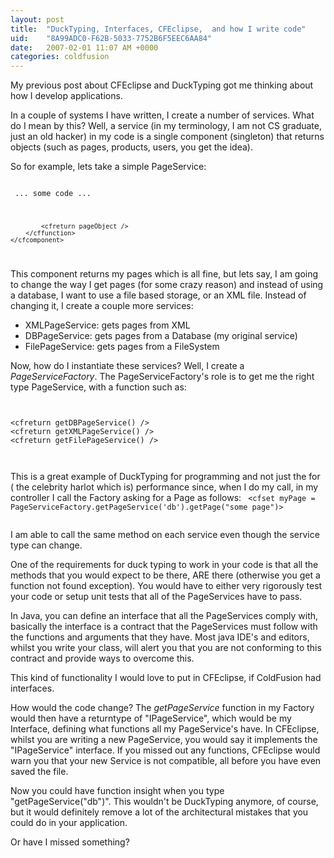 ```yaml
---
layout: post
title:  "DuckTyping, Interfaces, CFEclipse,  and how I write code"
uid:	"8A99ADC0-F62B-5033-7752B6F5EEC6AA84"
date:   2007-02-01 11:07 AM +0000
categories: coldfusion
---
```

My previous post about CFEclipse and DuckTyping got me thinking about how I develop applications.

In a couple of systems I have written, I create a number of services. What do I mean by this? Well, a service (in my terminology, I am not CS graduate, just an old hacker) in my code is a single component (singleton) that returns objects (such as pages, products, users, you get the idea). 

So for example, lets take a simple PageService:
<code>
	<cfcomponent displayname="PageService" output="false">
		<cffunction name="getPage" returntype="any">
			<cfargument name="pageid" required="false">
				... some code ...

			<cfreturn pageObject />
		</cffunction>
	</cfcomponent>
</code>

This component returns my pages which is all fine, but lets say, I am going to change the way I get pages (for some crazy reason) and instead of using a database, I want to use a file based storage, or an XML file. Instead of changing it, I create a couple more services:
<ul>
	<li>XMLPageService: gets pages from XML</li>
	<li>DBPageService: gets pages from a Database (my original service)</li>
	<li>FilePageService: gets pages from a FileSystem</li>
</ul>

Now, how do I instantiate these services? Well, I create a <em>PageServiceFactory</em>. The PageServiceFactory's role is to get me the right type PageService, with a function such as:
<code>
	<cffunction name="getPageService" returntype="Any">
		<cfargument name="servicetype" hint="type can be:db,xml or file">
			<cfswitch expression="arguments.servicetype">
				<cfcase value="db">
					<cfreturn getDBPageService() />
				</cfcase>
				<cfcase value="xml">
					<cfreturn getXMLPageService() />
				</cfcase>
				<cfcase value="file">
					<cfreturn getFilePageService() />
				</cfcase>
				<cfdefaultcase>
					<cfthrow message="unknown page service requested">
				</cfdefaultcase>
			</cfswitch>
		</cffunction>
</code>

This is a great example of DuckTyping for programming and not just the for ( the celebrity harlot which is) performance since, when I do my call, in my controller I call the Factory asking for a Page as follows:
<code>
	<cfset myPage = PageServiceFactory.getPageService('db').getPage("some page")>
	<cfset title = myPage.getTitle()>
	<cfset content = myPage.getContent()>
</code>

I am able to call the same method on each service even though the service type can change.

One of the requirements for duck typing to work in your code is that all the methods that you would expect to be there, ARE there (otherwise you get a function not found exception). You would have to either very rigorously test your code or setup unit tests that all of the PageServices have to pass.

In Java, you can define an interface that all the PageServices comply with,  basically the interface is a contract that the PageServices must follow with the functions and arguments that they have. Most java IDE's and editors, whilst you write your class, will alert you that you are not conforming to this contract and provide ways to overcome this.

This kind of functionality I would love to put in CFEclipse, if ColdFusion had interfaces.

How would the code change? The <em>getPageService</em> function in my Factory would then have a returntype of "IPageService", which would be my Interface, defining what functions all my PageService's have. In CFEclipse, whilst you are writing a new PageService, you would say it implements the "IPageService" interface. If you missed out any functions, CFEclipse would warn you that your new Service is not compatible, all before you have even saved the file.

Now you could have function insight when you type "getPageService("db")". This wouldn't be DuckTyping anymore, of course, but it would definitely remove a lot of the architectural mistakes that you could do in your application.

Or have I missed something?